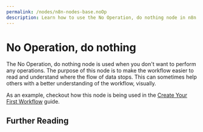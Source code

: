 ```yaml
---
permalink: /nodes/n8n-nodes-base.noOp
description: Learn how to use the No Operation, do nothing node in n8n
---
```


# No Operation, do nothing

The No Operation, do nothing node is used when you don't want to perform any operations. The purpose of this node is to make the workflow easier to read and understand where the flow of data stops. This can sometimes help others with a better understanding of the workflow, visually.

As an example, checkout how this node is being used in the [Create Your First Workflow](../../../../getting-started/create-your-first-workflow/create-your-first-workflow/README.md) guide.

## Further Reading

<FurtherReadingBlog node="No Operation, do nothing" />